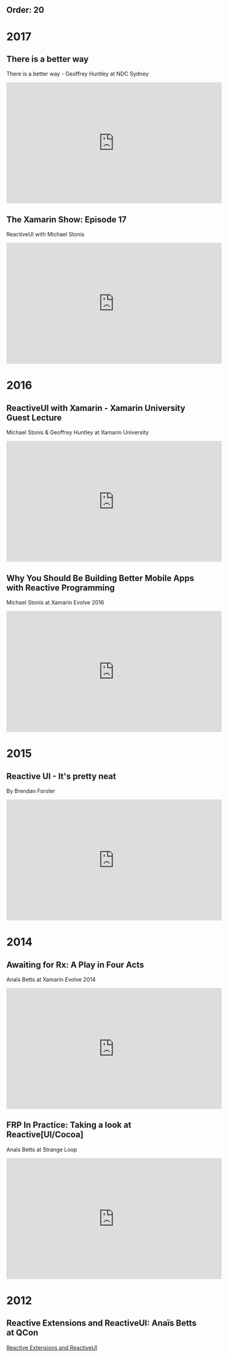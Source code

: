 ﻿Order: 20
---


# 2017

## There is a better way
There is a better way - Geoffrey Huntley at NDC Sydney

<iframe width="560" height="315" src="https://www.youtube.com/embed/4inY7TFEVT0" title="YouTube video player" frameborder="0" allow="accelerometer; autoplay; clipboard-write; encrypted-media; gyroscope; picture-in-picture" allowfullscreen></iframe>

## The Xamarin Show: Episode 17
ReactiveUI with Michael Stonis


<iframe width="560" height="315" src="https://www.youtube.com/embed/GSKFk-A4omo" title="YouTube video player" frameborder="0" allow="accelerometer; autoplay; clipboard-write; encrypted-media; gyroscope; picture-in-picture" allowfullscreen></iframe>

# 2016

## ReactiveUI with Xamarin - Xamarin University Guest Lecture

Michael Stonis & Geoffrey Huntley at Xamarin University

<iframe width="560" height="315" src="https://www.youtube.com/embed/vydDJ9CaIug" title="YouTube video player" frameborder="0" allow="accelerometer; autoplay; clipboard-write; encrypted-media; gyroscope; picture-in-picture" allowfullscreen></iframe>

## Why You Should Be Building Better Mobile Apps with Reactive Programming 

Michael Stonis at Xamarin Evolve 2016

<iframe width="560" height="315" src="https://www.youtube.com/embed/DYEbUF4xs1Q" title="YouTube video player" frameborder="0" allow="accelerometer; autoplay; clipboard-write; encrypted-media; gyroscope; picture-in-picture" allowfullscreen></iframe>

# 2015

## Reactive UI - It's pretty neat
By Brendan Forster

<iframe width="560" height="315" src="https://www.youtube.com/embed/HPyKHxy7X0w" title="YouTube video player" frameborder="0" allow="accelerometer; autoplay; clipboard-write; encrypted-media; gyroscope; picture-in-picture" allowfullscreen></iframe>

# 2014

## Awaiting for Rx: A Play in Four Acts

Anaïs Betts at Xamarin Evolve 2014

<iframe width="560" height="315" src="https://www.youtube.com/embed/5DZ8nC0ENdg" title="YouTube video player" frameborder="0" allow="accelerometer; autoplay; clipboard-write; encrypted-media; gyroscope; picture-in-picture" allowfullscreen></iframe>

## FRP In Practice: Taking a look at Reactive[UI/Cocoa]

Anaïs Betts at Strange Loop

<iframe width="560" height="315" src="https://www.youtube.com/embed/1XNATGjqM6U" title="YouTube video player" frameborder="0" allow="accelerometer; autoplay; clipboard-write; encrypted-media; gyroscope; picture-in-picture" allowfullscreen></iframe>

# 2012

## Reactive Extensions and ReactiveUI: Anaïs Betts at QCon

[Reactive Extensions and ReactiveUI](https://www.infoq.com/presentations/Reactive-Extensions-and-ReactiveUI)
